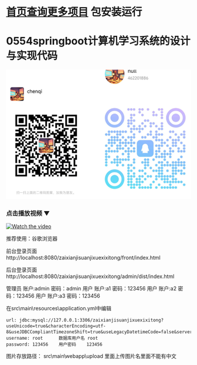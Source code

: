 # [首页查询更多项目](https://github.com/GraduationProject-springboot) 包安装运行


# 0554springboot计算机学习系统的设计与实现代码

![picture](https://raw.githubusercontent.com/GraduationProject-springboot/.github/main/img/wx.png)

### 点击播放视频 ▼
[![Watch the video](https://i.sstatic.net/Vp2cE.png)](https://www.bilibili.com/video/BV1eMbYemE1U?p=54)


推荐使用：谷歌浏览器

前台登录页面
http://localhost:8080/zaixianjisuanjixuexixitong/front/index.html

后台登录页面
http://localhost:8080/zaixianjisuanjixuexixitong/admin/dist/index.html

管理员				账户:admin 		密码：admin
用户				账户:a1 		密码：123456
用户				账户:a2 		密码：123456
用户				账户:a3 		密码：123456

在src\main\resources\application.yml中编辑

	url: jdbc:mysql://127.0.0.1:3306/zaixianjisuanjixuexixitong?useUnicode=true&characterEncoding=utf-8&useJDBCCompliantTimezoneShift=true&useLegacyDatetimeCode=false&serverTimezone=GMT%2B8
	username: root	    数据库用户名 root
	password: 123456	用户密码    123456


图片存放路径： src\main\webapp\upload 里面上传图片名里面不能有中文











